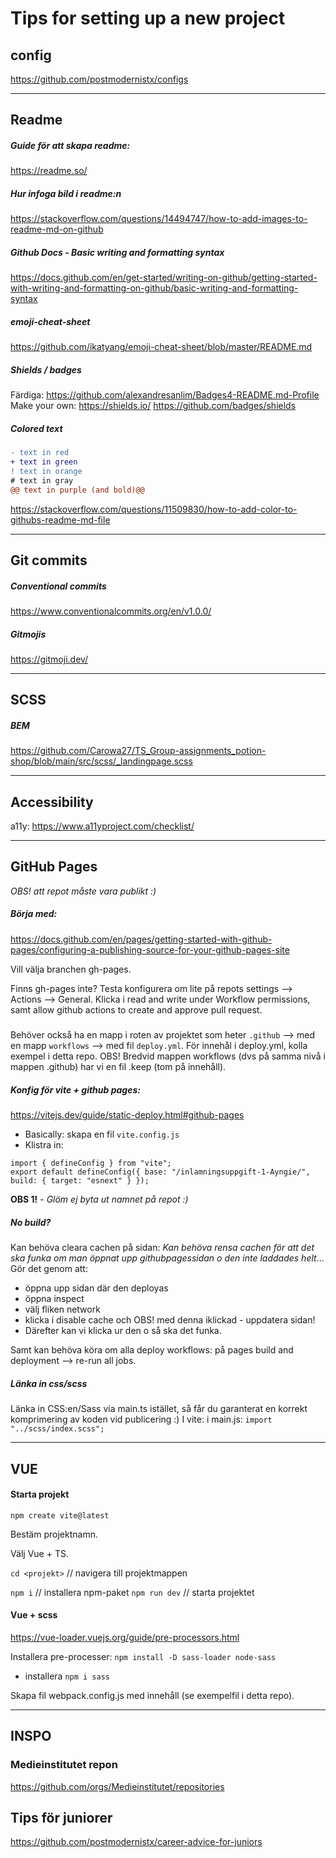 # Tips for setting up a new project

## config
https://github.com/postmodernistx/configs

---

## Readme
##### Guide för att skapa readme:
https://readme.so/

##### Hur infoga bild i readme:n
https://stackoverflow.com/questions/14494747/how-to-add-images-to-readme-md-on-github

##### Github Docs - Basic writing and formatting syntax
https://docs.github.com/en/get-started/writing-on-github/getting-started-with-writing-and-formatting-on-github/basic-writing-and-formatting-syntax

##### emoji-cheat-sheet 
https://github.com/ikatyang/emoji-cheat-sheet/blob/master/README.md

##### Shields / badges 
Färdiga: https://github.com/alexandresanlim/Badges4-README.md-Profile
Make your own: https://shields.io/
https://github.com/badges/shields

##### Colored text
```diff
- text in red
+ text in green
! text in orange
# text in gray
@@ text in purple (and bold)@@
```
https://stackoverflow.com/questions/11509830/how-to-add-color-to-githubs-readme-md-file

---

## Git commits 

##### Conventional commits
https://www.conventionalcommits.org/en/v1.0.0/

##### Gitmojis
https://gitmoji.dev/

---

## SCSS
##### BEM
https://github.com/Carowa27/TS_Group-assignments_potion-shop/blob/main/src/scss/_landingpage.scss

---

## Accessibility
a11y:
https://www.a11yproject.com/checklist/

---

## GitHub Pages
*OBS! att repot måste vara publikt :)*

##### Börja med:
https://docs.github.com/en/pages/getting-started-with-github-pages/configuring-a-publishing-source-for-your-github-pages-site

Vill välja branchen gh-pages. 

Finns gh-pages inte? Testa konfigurera om lite på repots settings --> Actions --> General. Klicka i read and write under Workflow permissions, samt allow github actions to create and approve pull request.

##### 
Behöver också ha en mapp i roten av projektet som heter `.github` --> med en mapp `workflows` --> med fil `deploy.yml`. För innehål i deploy.yml, kolla exempel i detta repo. OBS! Bredvid mappen workflows (dvs på samma nivå i mappen .github) har vi en fil .keep (tom på innehåll).

##### Konfig för vite + github pages:
https://vitejs.dev/guide/static-deploy.html#github-pages

- Basically: skapa en fil `vite.config.js`
- Klistra in:
```
import { defineConfig } from "vite";
export default defineConfig({ base: "/inlamningsuppgift-1-Ayngie/", build: { target: "esnext" } });

```
**OBS 1!** - *Glöm ej byta ut namnet på repot :)*

##### No build?
Kan behöva cleara cachen på sidan: *Kan behöva rensa cachen för att det ska funka om man öppnat upp githubpagessidan o den inte laddades helt*...
Gör det genom att:
- öppna upp sidan där den deployas
- öppna inspect
- välj fliken network
- klicka i disable cache och OBS! med denna iklickad - uppdatera sidan!
- Därefter kan vi klicka ur den o så ska det funka.

Samt kan behöva köra om alla deploy workflows: på pages build and deployment --> re-run all jobs.

##### Länka in css/scss
Länka in CSS:en/Sass via main.ts istället, så får du garanterat en korrekt komprimering av koden vid publicering :)
I vite: i main.js: `import "../scss/index.scss";`

---

## VUE

#### Starta projekt
`npm create vite@latest`

Bestäm projektnamn.

Välj Vue + TS.

`cd <projekt>` // navigera till projektmappen

`npm i`       // installera npm-paket
`npm run dev`  // starta projektet


#### Vue + scss
https://vue-loader.vuejs.org/guide/pre-processors.html

Installera pre-processer:
`npm install -D sass-loader node-sass`

+ installera `npm i sass`

Skapa fil webpack.config.js med innehåll (se exempelfil i detta repo).

---

## INSPO
### Medieinstitutet repon
https://github.com/orgs/Medieinstitutet/repositories

## Tips för juniorer
https://github.com/postmodernistx/career-advice-for-juniors
